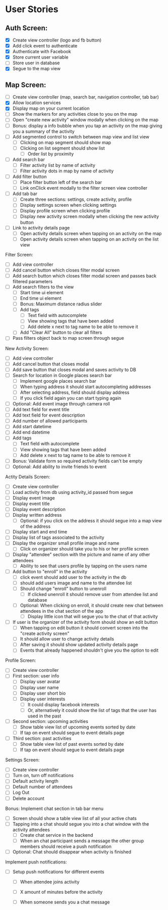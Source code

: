 # User Stories

## **Auth Screen:**
- [X]  Create view controller (logo and fb button)
- [X] Add click event to authenticate
- [X] Authenticate with Facebook
- [X] Store current user variable
- [ ] Store user in database
- [X] Segue to the map view

## **Map Screen:**
- [ ] Create view controller (map, search bar, navigation controller, tab bar)
- [X] Allow location services
- [X] Display map on your current location
- [ ] Show the markers for any activities close to you on the map
- [ ] Open "create new activity" window modally when clicking on the map
- [ ] Bonus: display a info bubble when you tap an activity on the map giving you a summary of the activity
- [ ] Add segmented control to switch between map view and list view
  - [ ] Clicking on map segment should show map
  - [ ] Clicking on list segment should show list
    - [ ] Order list by proximity
- [ ] Add search bar
  - [ ] Filter activity list by name of activity
  - [ ] Filter activity dots in map by name of activity
- [ ] Add filter button
  - [ ] Place filter button left of the search bar
  - [ ] Link onClick event modally to the filter screen view controller
- [ ] Add tab bar
  - [ ] Create three sections: settings, create activity, profile
  - [ ] Display settings screen when clicking settings
  - [ ] Display profile screen when clicking profile
  - [ ] Display new activity screen modally when clicking the new activity button
- [ ] Link to activity details page
  - [ ] Open activity details screen when tapping on an activity on the map
  - [ ] Open activity details screen when tapping on an activity on the list view

Filter Screen:
- [ ] Add view controller
- [ ] Add cancel button which closes filter modal screen
- [ ] Add search button which closes filter modal screen and passes back filtered parameters
- [ ] Add search filters to the view
  - [ ] Start time ui element
  - [ ] End time ui element
  - [ ] Bonus: Maximum distance radius slider
  - [ ] Add tags
    - [ ] Text field with autocomplete
    - [ ] View showing tags that have been added
    - [ ] Add delete x next to tag name to be able to remove it
  - [ ] Add "Clear All" button to clear all filters   
- [ ] Pass filters object back to map screen through segue

New Activity Screen:
- [ ] Add view controller
- [ ] Add cancel button that closes modal
- [ ] Add save button that closes modal and saves activity to DB
- [ ] Search for location in Google places search bar
  - [ ] Implement google places search bar
  - [ ] When typing address it should start autocompleting addresses
  - [ ] After selecting address, field should display address
  - [ ] If you click field again you can start typing again  
- [ ] Optional: Add event image through camera roll
- [ ] Add text field for event title
- [ ] Add text field for event description
- [ ] Add number of allowed participants
- [ ] Add start datetime
- [ ] Add end datetime
- [ ] Add tags
  - [ ] Text field with autocomplete
  - [ ] View showing tags that have been added
  - [ ] Add delete x next to tag name to be able to remove it
- [ ] Bonus: Validate form so required activity fields can't be empty
- [ ] Optional: Add ability to invite friends to event

Actity Details Screen:
- [ ] Create view controller
- [ ] Load activity from db using activity_id passed from segue
- [ ] Display event image
- [ ] Display event title
- [ ] Display event description
- [ ] Display written address
  - [ ] Optional: if you click on the address it should segue into a map view of the address
- [ ] Display start and end time
- [ ] Display list of tags associated to the activity  
- [ ] Display the organizer small profile image and name
  - [ ] Click on organizer should take you to his or her profile screen
- [ ] Display "attendee" section with the picture and name of any other attendees
  - [ ] Ability to see that users profile by tapping on the users name  
- [ ] Add button to "enroll" in the activity
  - [ ] click event should add user to the activity in the db
  - [ ] should add users image and name to the attendee list
  - [ ] Should change "enroll" button to unenroll
    - [ ] If clicked unenroll it should remove user from attendee list and database
  - [ ] Optional: When clicking on enroll, it should create new chat between attendees in the chat section of the app
    - [ ] Display little icon that will segue you to the chat of that activity
- [ ] If user is the organizer of the activity form should show an edit button
  - [ ] When tapping on edit button it should convert screen into the "create activity screen"
  - [ ] It should allow user to change activity details
  - [ ] After saving it should show updated activity details page 
  - [ ] Events that already happened shouldn't give you the option to edit

Profile Screen:
- [ ] Create view controller
- [ ] First section: user info
  - [ ] Display user avatar
  - [ ] Display user name
  - [ ] Display user short bio
  - [ ] Display user interests
    - [ ] It could display facebook interests
    - [ ] Or, alternatively it could show the list of tags that the user has used in the past
- [ ] Second section: upcoming activities
  - [ ] Show table view list of upcoming events sorted by date
  - [ ] If tap on event should segue to event details page
- [ ] Third section: past activities
  - [ ] Show table view list of past events sorted by date
  - [ ] If tap on event should segue to event details page

Settings Screen:
  - [ ] Create view controller
  - [ ] Turn on, turn off notifications
  - [ ] Default activity length
  - [ ] Default number of attendees
  - [ ] Log Out
  - [ ] Delete account

Bonus:
Implement chat section in tab bar menu
  - [ ] Screen should show a table view list of all your active chats
  - [ ] Tapping into a chat should segue you into a chat window with the activity attendees
    - [ ] Create chat service in the backend
    - [ ] When an chat participant sends a message the other group members should receive a push notification
  - [ ] Optional: Chat should disappear when activity is finished

Implement push notifications:
  - [ ] Setup push notifications for different events
    - [ ] When attendee joins activity
    - [ ] X amount of minutes before the activity
    - [ ] When someone sends you a chat message





